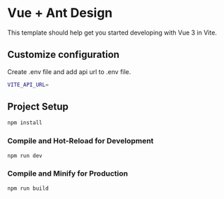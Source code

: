 # Vue + Ant Design

This template should help get you started developing with Vue 3 in Vite.

## Customize configuration

Create .env file and add api url to .env file.

```sh
VITE_API_URL=
```


## Project Setup

```sh
npm install
```

### Compile and Hot-Reload for Development

```sh
npm run dev
```

### Compile and Minify for Production

```sh
npm run build
```
